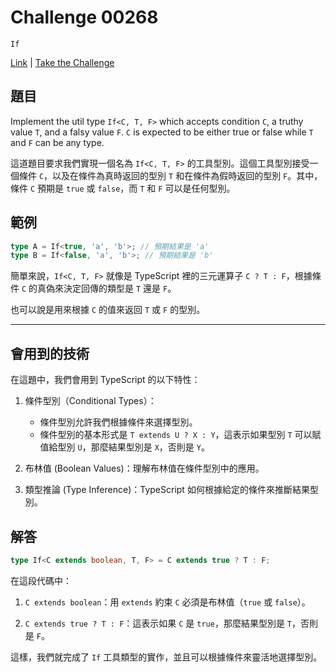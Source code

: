 # Challenge 00268

`If`

[Link](https://github.com/type-challenges/type-challenges/blob/main/questions/00268-easy-if/README.md) | [Take the Challenge](https://tsch.js.org/1268/play)

## 題目

Implement the util type `If<C, T, F>` which accepts condition `C`, a truthy value `T`, and a falsy value `F`. `C` is expected to be either true or false while `T` and `F` can be any type.

這道題目要求我們實現一個名為 `If<C, T, F>` 的工具型別。這個工具型別接受一個條件 `C`，以及在條件為真時返回的型別 `T` 和在條件為假時返回的型別 `F`。其中，條件 `C` 預期是 `true` 或 `false`，而 `T` 和 `F` 可以是任何型別。

## 範例

```typescript
type A = If<true, 'a', 'b'>; // 預期結果是 'a'
type B = If<false, 'a', 'b'>; // 預期結果是 'b'
```

簡單來說，`If<C, T, F>` 就像是 TypeScript 裡的三元運算子 `C ? T : F`，根據條件 `C` 的真偽來決定回傳的類型是 `T` 還是 `F`。

也可以說是用來根據 `C` 的值來返回 `T` 或 `F` 的型別。

---

## 會用到的技術

在這題中，我們會用到 TypeScript 的以下特性：

1. 條件型別（Conditional Types）：

    - 條件型別允許我們根據條件來選擇型別。
    - 條件型別的基本形式是 `T extends U ? X : Y`，這表示如果型別 `T` 可以賦值給型別 `U`，那麼結果型別是 `X`，否則是 `Y`。

2. 布林值 (Boolean Values)：理解布林值在條件型別中的應用。

3. 類型推論 (Type Inference)：TypeScript 如何根據給定的條件來推斷結果型別。

## 解答

```typescript
type If<C extends boolean, T, F> = C extends true ? T : F;
```

在這段代碼中：

1. `C extends boolean`：用 `extends` 約束 `C` 必須是布林值（`true` 或 `false`）。

2. `C extends true ? T : F`：這表示如果 `C` 是 `true`，那麼結果型別是 `T`，否則是 `F`。

這樣，我們就完成了 `If` 工具類型的實作，並且可以根據條件來靈活地選擇型別。


